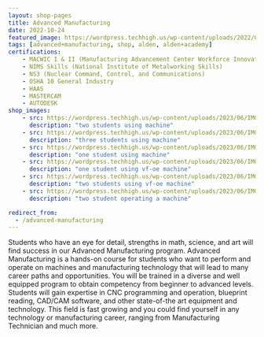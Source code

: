 ```yaml
---
layout: shop-pages
title: Advanced Manufacturing
date: 2022-10-24
featured_image: https://wordpress.techhigh.us/wp-content/uploads/2022/04/minku-kang-aCniNTiIFd8-unsplash-1.jpg
tags: [advanced+manufacturing, shop, alden, alden+academy]
certifications:
    - MACWIC I & II (Manufacturing Advancement Center Workforce Innovation Collaborative Level 1 & 2)
    - NIMS Skills (National Institute of Metalworking Skills)
    - NS3 (Nuclear Command, Control, and Communications)
    - OSHA 10 General Industry
    - HAAS
    - MASTERCAM
    - AUTODESK
shop_images:
    - src: https://wordpress.techhigh.us/wp-content/uploads/2023/06/IMG_7118.JPG.jpg
      description: "two students using machine"
    - src: https://wordpress.techhigh.us/wp-content/uploads/2023/06/IMG_7101.JPG.jpg
      description: "three students using machine"
    - src: https://wordpress.techhigh.us/wp-content/uploads/2023/06/IMG_3395.JPG.jpg
      description: "one student using machine"
    - src: https://wordpress.techhigh.us/wp-content/uploads/2023/06/IMG_7120.JPG.jpg
      description: "one student using vf-oe machine"
    - src: https://wordpress.techhigh.us/wp-content/uploads/2023/06/IMG_7114.JPG.jpg
      description: "two students using vf-oe machine"
    - src: https://wordpress.techhigh.us/wp-content/uploads/2023/06/IMG_7110.JPG.jpg
      description: "two student operating a machine"

redirect_from:
  - /advanced-manufacturing
---
```


Students who have an eye for detail, strengths in math, science, and art will find success in our Advanced Manufacturing program. Advanced Manufacturing is a hands-on course for students who want to perform and operate on machines and manufacturing technology that will lead to many career paths and opportunities. You will be trained in a diverse and well equipped program to obtain competency from beginner to advanced levels. Students will gain expertise in CNC programming and operation, blueprint reading, CAD/CAM software, and other state-of-the art equipment and technology. This field is fast growing and you could find yourself in any technology or manufacturing career, ranging from Manufacturing Technician and much more.